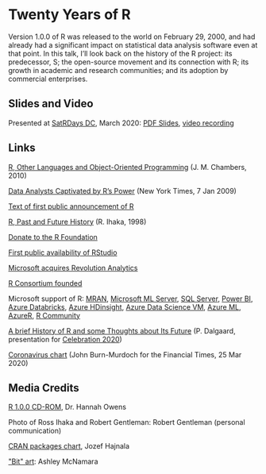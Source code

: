 # Twenty Years of R

Version 1.0.0 of R was released to the world on February 29, 2000, and had already had a significant impact on statistical data analysis software even at that point. In this talk, I’ll look back on the history of the R project: its predecessor, S; the open-source movement and its connection with R; its growth in academic and research communities; and its adoption by commercial enterprises.

## Slides and Video

Presented at [SatRDays DC](http://dc2020.netlify.com/), March 2020: [PDF Slides](https://github.com/revodavid/20-years-of-R/raw/master/Twenty%20Years%20of%20R%20-%20SatRDays%20DC%20Mar%202020.pdf), [video recording](https://youtu.be/iq_biXEIx-U) 

## Links

[R, Other Languages and Object-Oriented Programming](http://statweb.stanford.edu/~jmc4/talks/Stanford2010_slides.pdf) (J. M. Chambers, 2010)

[Data Analysts Captivated by R’s Power](https://www.nytimes.com/2009/01/07/technology/business-computing/07program.html) (New York Times, 7 Jan 2009)

[Text of first public announcement of R](https://blog.revolutionanalytics.com/2017/10/updated-history-of-r.html)

[R, Past and Future History](https://www.stat.auckland.ac.nz/~ihaka/downloads/Interface98.pdf) (R. Ihaka, 1998)

[Donate to the R Foundation](https://www.r-project.org/foundation/donations.html)

[First public availability of RStudio](https://blog.rstudio.com/2011/02/28/rstudio-new-open-source-ide-for-r/)

[Microsoft acquires Revolution Analytics](https://blogs.microsoft.com/blog/2015/01/23/microsoft-acquire-revolution-analytics-help-customers-find-big-data-value-advanced-statistical-analysis/?WT.mc_id=opensource-0000-davidsmi)

[R Consortium founded](https://www.r-consortium.org/announcement/2015/06/30/linux-foundation-announces-r-consortium-to-support-millions-of-users-around-the-world)

Microsoft support of R: [MRAN](https://mran.microsoft.com/?WT.mc_id=opensource-0000-davidsmi), [Microsoft ML Server](https://docs.microsoft.com/machine-learning-server/what-is-machine-learning-server?WT.mc_id=opensource-0000-davidsmi), [SQL Server](https://docs.microsoft.com/sql/advanced-analytics/what-is-sql-server-machine-learning?view=sql-server-ver15&WT.mc_id=opensource-0000-davidsmi), [Power BI](https://docs.microsoft.com/power-bi/desktop-r-visuals?WT.mc_id=opensource-0000-davidsmi), [Azure Databricks](https://docs.microsoft.com/azure/databricks/spark/latest/sparkr/?WT.mc_id=opensource-0000-davidsmi), [Azure HDinsight](https://docs.microsoft.com/azure/hdinsight/r-server/r-server-overview?WT.mc_id=opensource-0000-davidsmi), [Azure Data Science VM](https://docs.microsoft.com/azure/machine-learning/data-science-virtual-machine/tools-included?WT.mc_id=opensource-0000-davidsmi#program-in-python-r-julia-and-nodejs), [Azure ML](https://docs.microsoft.com/azure/machine-learning/tutorial-1st-r-experiment?WT.mc_id=opensource-0000-davidsmi), [AzureR](https://github.com/Azure/AzureR), [R Community](https://www.r-consortium.org/members)

[A brief History of R and some Thoughts about Its Future](https://youtu.be/Uey45MSg8Y4) (P. Dalgaard, presentation for [Celebration 2020](https://biostatistics.dk/celebration2020/index.html))

[Coronavirus chart](https://twitter.com/jburnmurdoch/status/1242952003262832641) (John Burn-Murdoch for the Financial Times, 25 Mar 2020)

## Media Credits

[R 1.0.0 CD-ROM](https://twitter.com/HannahOish/status/1036353875605737472), Dr. Hannah Owens

Photo of Ross Ihaka and Robert Gentleman: Robert Gentleman (personal communication)

[CRAN packages chart](https://jozef.io/r921-happy-birthday-r/), Jozef Hajnala

["Bit" art](http://github.com/ashleymcnamara/Developer-Advocate-Bit): Ashley McNamara
